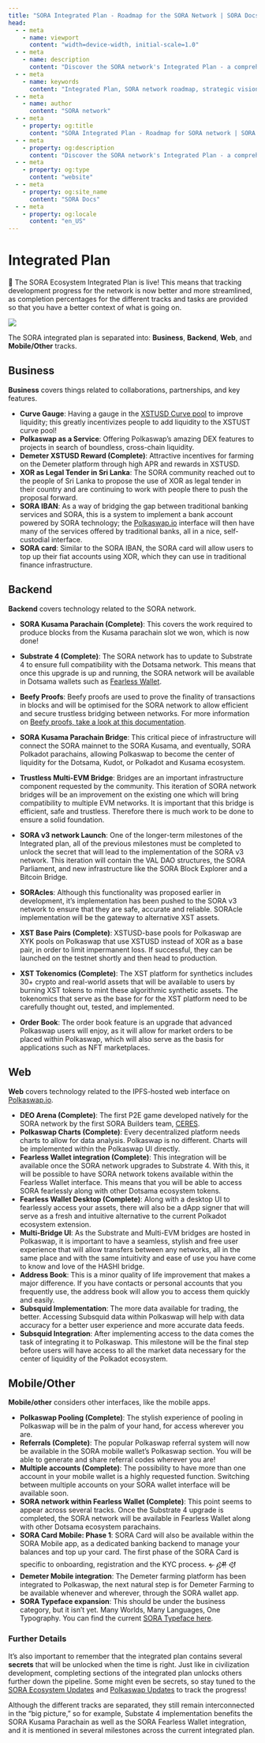 ```yaml
---
title: "SORA Integrated Plan - Roadmap for the SORA Network | SORA Docs"
head:
  - - meta
    - name: viewport
      content: "width=device-width, initial-scale=1.0"
  - - meta
    - name: description
      content: "Discover the SORA network's Integrated Plan - a comprehensive roadmap outlining the strategic vision, goals, and milestones for the development and growth of the SORA ecosystem. Learn about upcoming features, advancements, and initiatives driving SORA's mission towards a decentralized and sustainable financial system."
  - - meta
    - name: keywords
      content: "Integrated Plan, SORA network roadmap, strategic vision, milestones, decentralized financial system, sustainable financial system"
  - - meta
    - name: author
      content: "SORA network"
  - - meta
    - property: og:title
      content: "SORA Integrated Plan - Roadmap for SORA network | SORA Docs"
  - - meta
    - property: og:description
      content: "Discover the SORA network's Integrated Plan - a comprehensive roadmap outlining the strategic vision, goals, and milestones for the development and growth of the SORA ecosystem. Learn about upcoming features, advancements, and initiatives driving SORA's mission towards a decentralized and sustainable financial system."
  - - meta
    - property: og:type
      content: "website"
  - - meta
    - property: og:site_name
      content: "SORA Docs"
  - - meta
    - property: og:locale
      content: "en_US"
---
```


# Integrated Plan

🎉 The SORA Ecosystem Integrated Plan is live! This means that tracking development progress for the network is now better and more streamlined, as completion percentages for the different tracks and tasks are provided so that you have a better context of what is going on.

![](https://sora.org/plan)

The SORA integrated plan is separated into: **Business**, **Backend**, **Web**, and **Mobile/Other** tracks.

## Business

**Business** covers things related to collaborations, partnerships, and key features.

- **Curve Gauge**: Having a gauge in the [XSTUSD Curve pool](https://curve.fi/factory/68) to improve liquidity; this greatly incentivizes people to add liquidity to the XSTUST curve pool!
- **Polkaswap as a Service**: Offering Polkaswap’s amazing DEX features to projects in search of boundless, cross-chain liquidity.
- **Demeter XSTUSD Reward (Complete)**: Attractive incentives for farming on the Demeter platform through high APR and rewards in XSTUSD.
- **XOR as Legal Tender in Sri Lanka**: The SORA community reached out to the people of Sri Lanka to propose the use of XOR as legal tender in their country and are continuing to work with people there to push the proposal forward.
- **SORA IBAN**: As a way of bridging the gap between traditional banking services and SORA, this is a system to implement a bank account powered by SORA technology; the [Polkaswap.io](http://polkaswap.io) interface will then have many of the services offered by traditional banks, all in a nice, self-custodial interface.
- **SORA card**: Similar to the SORA IBAN, the SORA card will allow users to top up their fiat accounts using XOR, which they can use in traditional finance infrastructure.

## Backend

**Backend** covers technology related to the SORA network.

- **SORA Kusama Parachain (Complete)**: This covers the work required to produce blocks from the Kusama parachain slot we won, which is now done!
- **Substrate 4 (Complete)**: The SORA network has to update to Substrate 4 to ensure full compatibility with the Dotsama network. This means that once this upgrade is up and running, the SORA network will be available in Dotsama wallets such as [Fearless Wallet](https://fearlesswallet.io/).
- **Beefy Proofs**: Beefy proofs are used to prove the finality of transactions in blocks and will be optimised for the SORA network to allow efficient and secure trustless bridging between networks. For more information on [Beefy proofs, take a look at this documentation](https://github.com/paritytech/grandpa-bridge-gadget/blob/master/docs/beefy.md).
- **SORA Kusama Parachain Bridge**: This critical piece of infrastructure will connect the SORA mainnet to the SORA Kusama, and eventually, SORA Polkadot parachains, allowing Polkaswap to become the center of liquidity for the Dotsama, Kudot, or Polkadot and Kusama ecosystem.
- **Trustless Multi-EVM Bridge**: Bridges are an important infrastructure component requested by the community. This iteration of SORA network bridges will be an improvement on the existing one which will bring compatibility to multiple EVM networks. It is important that this bridge is efficient, safe and trustless. Therefore there is much work to be done to ensure a solid foundation.
- **SORA v3 network Launch**: One of the longer-term milestones of the Integrated plan, all of the previous milestones must be completed to unlock the secret that will lead to the implementation of the SORA v3 network. This iteration will contain the VAL DAO structures, the SORA Parliament, and new infrastructure like the SORA Block Explorer and a Bitcoin Bridge.
- **SORAcles**: Although this functionality was proposed earlier in development, it’s implementation has been pushed to the SORA v3 network to ensure that they are safe, accurate and reliable. SORAcle implementation will be the gateway to alternative XST assets.
- **XST Base Pairs (Complete)**: XSTUSD-base pools for Polkaswap are XYK pools on Polkaswap that use XSTUSD instead of XOR as a base pair, in order to limit impermanent loss. If successful, they can be launched on the testnet shortly and then head to production.
- **XST Tokenomics (Complete)**: The XST platform for synthetics includes 30+ crypto and real-world assets that will be available to users by burning XST tokens to mint these algorithmic synthetic assets. The tokenomics that serve as the base for for the XST platform need to be carefully thought out, tested, and implemented.

- **Order Book**: The order book feature is an upgrade that advanced Polkaswap users will enjoy, as it will allow for market orders to be placed within Polkaswap, which will also serve as the basis for applications such as NFT marketplaces.

## Web

**Web** covers technology related to the IPFS-hosted web interface on [Polkaswap.io](https://polkaswap.io/).

- **DEO Arena (Complete)**: The first P2E game developed natively for the SORA network by the first SORA Builders team, [CERES](https://cerestoken.io/).
- **Polkaswap Charts (Complete)**: Every decentralized platform needs charts to allow for data analysis. Polkaswap is no different. Charts will be implemented within the Polkaswap UI directly.
- **Fearless Wallet integration (Complete)**: This integration will be available once the SORA network upgrades to Substrate 4. With this, it will be possible to have SORA network tokens available within the Fearless Wallet interface. This means that you will be able to access SORA fearlessly along with other Dotsama ecosystem tokens.
- **Fearless Wallet Desktop (Complete)**: Along with a desktop UI to fearlessly access your assets, there will also be a dApp signer that will serve as a fresh and intuitive alternative to the current Polkadot ecosystem extension.
- **Multi-Bridge UI**: As the Substrate and Multi-EVM bridges are hosted in Polkaswap, it is important to have a seamless, stylish and free user experience that will allow transfers between any networks, all in the same place and with the same intuitivity and ease of use you have come to know and love of the HASHI bridge.
- **Address Book**: This is a minor quality of life improvement that makes a major difference. If you have contacts or personal accounts that you frequently use, the address book will allow you to access them quickly and easily.
- **Subsquid Implementation**: The more data available for trading, the better. Accessing Subsquid data within Polkaswap will help with data accuracy for a better user experience and more accurate data feeds.
- **Subsquid Integration**: After implementing access to the data comes the task of integrating it to Polkaswap. This milestone will be the final step before users will have access to all the market data necessary for the center of liquidity of the Polkadot ecosystem.

## Mobile/Other

**Mobile/other** considers other interfaces, like the mobile apps.

- **Polkaswap Pooling (Complete)**: The stylish experience of pooling in Polkaswap will be in the palm of your hand, for access wherever you are.
- **Referrals (Complete)**: The popular Polkaswap referral system will now be available in the SORA mobile wallet’s Polkaswap section. You will be able to generate and share referral codes wherever you are!
- **Multiple accounts (Complete)**: The possibility to have more than one account in your mobile wallet is a highly requested function. Switching between multiple accounts on your SORA wallet interface will be available soon.
- **SORA network within Fearless Wallet (Complete)**: This point seems to appear across several tracks. Once the Substrate 4 upgrade is completed, the SORA network will be available in Fearless Wallet along with other Dotsama ecosystem parachains.
- **SORA Card Mobile: Phase 1**: SORA Card will also be available within the SORA Mobile app, as a dedicated banking backend to manage your balances and top up your card. The first phase of the SORA Card is specific to onboarding, registration and the KYC process. 𒉡𒉎𒋼
- **Demeter Mobile integration**: The Demeter farming platform has been integrated to Polkaswap, the next natural step is for Demeter Farming to be available whenever and wherever, through the SORA wallet app.
- **SORA Typeface expansion**: This should be under the business category, but it isn’t yet. Many Worlds, Many Languages, One Typography. You can find the current [SORA Typeface here](https://fonts.google.com/specimen/SORA).

### Further Details

It’s also important to remember that the integrated plan contains several **secrets** that will be unlocked when the time is right. Just like in civilization development, completing sections of the integrated plan unlocks others further down the pipeline. Some might even be secrets, so stay tuned to the [SORA Ecosystem Updates](https://medium.com/sora-xor) and [Polkaswap Updates](https://medium.com/@polkaswap) to track the progress!

Although the different tracks are separated, they still remain interconnected in the “big picture,” so for example, Substate 4 implementation benefits the SORA Kusama Parachain as well as the SORA Fearless Wallet integration, and it is mentioned in several milestones across the current integrated plan.
